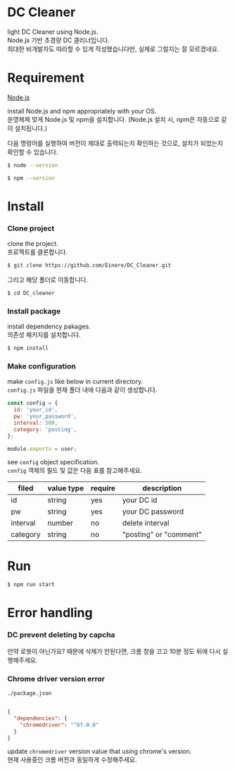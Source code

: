 # DC Cleaner

light DC Cleaner using Node.js.  
Node.js 기반 초경량 DC 클리너입니다.  
최대한 비개발자도 따라할 수 있게 작성했습니다만, 실제로 그럴지는 잘 모르겠네요.    

# Requirement

[Node.js](https://nodejs.org/ko/download/)

install Node.js and npm appropriately with your OS.  
운영체제 맞게 Node.js 및 npm을 설치합니다. (Node.js 설치 시, npm은 자동으로 같이 설치됩니다.)  

다음 명령어를 실행하여 버전이 제대로 출력되는지 확인하는 것으로, 설치가 되었는지 확인할 수 있습니다.
```bash
$ node --version
```
```bash
$ npm --version
```

# Install

### Clone project  

clone the project.  
프로젝트를 클론합니다.  

```bash
$ git clone https://github.com/Einere/DC_Cleaner.git
```

그리고 해당 폴더로 이동합니다.
```bash
$ cd DC_cleaner
```

### Install package

install dependency pakages.  
의존성 패키지를 설치합니다.  

```bash
$ npm install
```

### Make configuration

make `config.js` like below in current directory.  
`config.js` 파일을 현재 폴더 내에 다음과 같이 생성합니다.

```javascript
const config = {
  id: 'your_id',
  pw: 'your_password',
  interval: 500,
  category: 'posting',
};

module.exports = user;
```
see `config` object specification.  
`config` 객체의 필드 및 값은 다음 표를 참고해주세요.

| filed    	| value type 	| require 	| description            	|
|----------	|------------	|---------	|------------------------	|
| id       	| string     	| yes     	| your DC id             	|
| pw       	| string     	| yes     	| your DC password       	|
| interval 	| number     	| no      	| delete interval        	|
| category 	| string     	| no      	| "posting" or "comment" 	|



# Run

```bash
$ npm run start
```


# Error handling

### DC prevent deleting by capcha

만약 로봇이 아닌가요? 때문에 삭제가 안된다면, 크롬 창을 끄고 10분 정도 뒤에 다시 실행헤주세요.

### Chrome driver version error

`./package.json`

```json

{
  "dependencies": {
    "chromedriver": "^87.0.0"
  }
}
```

update `chromedriver` version value that using chrome's version.  
현재 사용중인 크롬 버전과 동일하게 수정해주세요.
